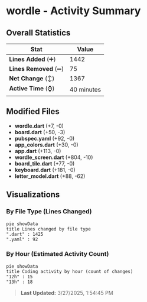 # wordle - Activity Summary 

## Overall Statistics

| Stat                   | Value                                                             |
| ---------------------- | ----------------------------------------------------------------- |
| **Lines Added** (➕)   | 1442                                          |
| **Lines Removed** (➖) | 75                                        |
| **Net Change** (↕)    | 1367                |
| **Active Time** (⌚)   | 40 minutes |


## Modified Files
- **wordle.dart** (+7, -0)
- **board.dart** (+50, -3)
- **pubspec.yaml** (+92, -0)
- **app_colors.dart** (+30, -0)
- **app.dart** (+113, -0)
- **wordle_screen.dart** (+804, -10)
- **board_tile.dart** (+77, -0)
- **keyboard.dart** (+181, -0)
- **letter_model.dart** (+88, -62)

## Visualizations

### By File Type (Lines Changed)

```mermaid
pie showData
title Lines changed by file type
".dart" : 1425
".yaml" : 92
```

### By Hour (Estimated Activity Count)

```mermaid
pie showData
title Coding activity by hour (count of changes)
"12h" : 15
"13h" : 18
```


> **Last Updated:** 3/27/2025, 1:54:45 PM